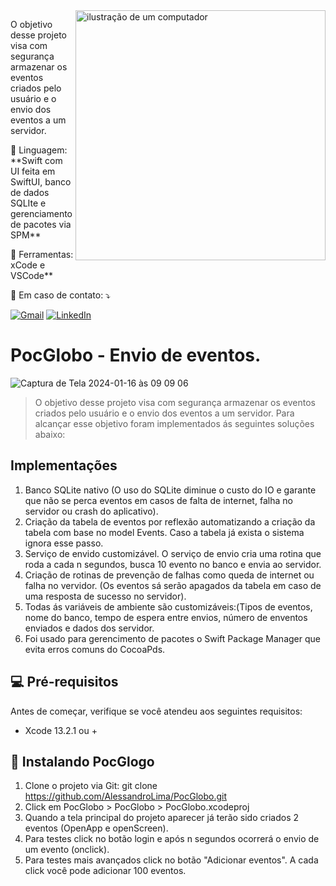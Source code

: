 <img src="https://raw.githubusercontent.com/MicaelliMedeiros/micaellimedeiros/master/image/computer-illustration.png" alt="ilustração de um computador" min-width="400px" max-width="400px" width="400px" align="right">

<p align="left"> 
  O objetivo desse projeto visa com segurança armazenar os eventos criados pelo usuário e o envio dos eventos a um servidor.
</p>
<p align="left">
  🦄 Linguagem: **Swift com UI feita em SwiftUI, banco de dados SQLIte e gerenciamento de pacotes via SPM**
</p>

<p align="left">
  💼 Ferramentas: xCode e VSCode**
</p>

<p align="left">
  💌 Em caso de contato: ⤵️
</p>

<p align="left">
  <a href="#" title="Gmail">
  <img src="https://img.shields.io/badge/-Gmail-FF0000?style=flat-square&labelColor=FF0000&logo=gmail&logoColor=white&link=aletlima@gmail.com" alt="Gmail"/></a>
  <a href="#" title="LinkedIn">
  <img src="https://img.shields.io/badge/-Linkedin-0e76a8?style=flat-square&logo=Linkedin&logoColor=white&link="https://www.linkedin.com/in/alessandro-teixeira-lima-11ba2421/" alt="LinkedIn"/></a>
</p>

# PocGlobo - Envio de eventos.

![Captura de Tela 2024-01-16 às 09 09 06](https://github.com/AlessandroLima/PocGlobo/assets/515100/e45a32b8-6656-456e-9e04-f0c2d3f5cfeb)

> O objetivo desse projeto visa com segurança armazenar os eventos criados pelo usuário e o envio dos eventos a um servidor. Para alcançar esse objetivo foram implementados ás seguintes soluções abaixo:

## Implementações

1. Banco SQLite nativo (O uso do SQLite diminue o custo do IO e garante que não se perca eventos em casos de falta de internet, falha no servidor ou crash do aplicativo).
2. Criação da tabela de eventos por reflexão automatizando a criação da tabela com base no model Events. Caso a tabela já exista o sistema ignora esse passo.
3. Serviço de envido customizável. O serviço de envio cria uma rotina que roda a cada n segundos, busca 10 evento no banco e envia ao servidor.
4. Criação de rotinas de prevenção de falhas como queda de internet ou falha no vervidor. (Os eventos sá serão apagados da tabela em caso de uma resposta de sucesso no servidor).
5. Todas ás variáveis de ambiente são customizáveis:(Tipos de eventos, nome do banco, tempo de espera entre envios, número de enventos enviados e dados dos servidor.
6. Foi usado para gerencimento de pacotes o Swift Package Manager que evita erros comuns do CocoaPds.

## 💻 Pré-requisitos

Antes de começar, verifique se você atendeu aos seguintes requisitos:

- Xcode 13.2.1 ou +

## 🚀 Instalando PocGlogo

1. Clone o projeto via Git: git clone https://github.com/AlessandroLima/PocGlobo.git
2. Click em PocGlobo > PocGlobo > PocGlobo.xcodeproj
3. Quando a tela principal do projeto aparecer já terão sido criados 2 eventos (OpenApp e openScreen).
4. Para testes click no botão login e após n segundos ocorrerá o envio de um evento (onclick).
5. Para testes mais avançados click no botão "Adicionar eventos". A cada click você pode adicionar 100 eventos.
